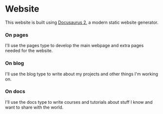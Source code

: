 # Website

This website is built using [Docusaurus 2](https://docusaurus.io/), a modern static website generator.

### On pages

I'll use the pages type to develop the main webpage and extra pages needed for the website.

### On blog

I'll use the blog type to write about my projects and other things I'm working on.

### On docs

I'll use the docs type to write courses and tutorials about stuff I know and want to share with the world.
